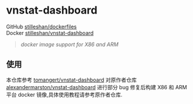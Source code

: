 # vnstat-dashboard

GitHub [stilleshan/dockerfiles](https://github.com/stilleshan/dockerfiles)  
Docker [stilleshan/vnstat-dashboard](https://hub.docker.com/r/stilleshan/vnstat-dashboard)
> *docker image support for X86 and ARM*

## 使用
本仓库参考 [tomangert/vnstat-dashboard](https://github.com/tomangert/vnstat-dashboard) 对原作者仓库 [alexandermarston/vnstat-dashboard](https://github.com/alexandermarston/vnstat-dashboard) 进行部分 bug 修复后构建 X86 和 ARM 平台 docker 镜像,具体使用教程请参考原作者仓库.

